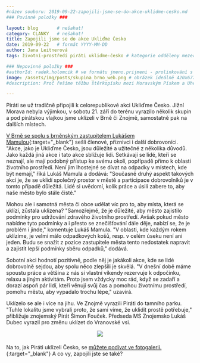 ```yaml
---
#název souboru: 2019-09-22-zapojili-jsme-se-do-akce-uklidme-cesko.md
### Povinné položky ###

layout: blog       # nešahat!
category: CLANKY   # nešahat!
title: Zapojili jsme se do akce Ukliďme Česko
date: 2019-09-22   # formát YYYY-MM-DD
author: Jana Leitnerová
tags: životní-prostředí piráti ukliďme-česko # kategorie odděleny mezerami, např. volby zemědělství životní-prostředí piráti (viz https://jihomoravsky.pirati.cz/tags/)

### Nepovinné položky ###
#authorId: radek.holomcik # ve formátu jmeno.prijmeni - prolinkování s profilem přes uid
image: /assets/img/posts/skupina_brno_web.png # obrázek ideálně 420x677px minifikovaný přes https://tinypng.com/
#description: Proč řešíme těžbu štěrkopísku mezi Moravským Pískem a Uherským Ostrohem? Podrobné info o celé kauze.

---
```


Piráti se už tradičně připojili k celorepublikové akci Ukliďme Česko. Jižní Morava nebyla výjimkou, v sobotu 21. září do terénu vyrazilo několik skupin a pod pirátskou vlajkou jsme uklízeli v Brně či Znojmě, samostatně pak na dalších místech. 

[V Brně se spolu s brněnským zastupitelem Lukášem Mamulou](https://www.facebook.com/pg/CPS.JMK/photos/?tab=album&album_id=10156627959531589){:target="_blank"} sešli členové, příznivci i další dobrovoníci. "Akce, jako je Ukliďme Česko, jsou důležité a užitečné z několika důvodů. Jako každá jiná akce i tato akce sbližuje lidi. Setkávají se lidé, kteří se neznají, ale mají podobný přístup ke svému okolí, popřípadě přímo k oblasti životního prostředí. Není jim lhostejné se dívat na odpadky v místech, kde být nemají," říká Lukáš Mamula a dodává: "Současně druhý aspekt takových akcí je, že se uklidí společný prostor v městě a participace dobrovolníků je v tomto případě důležitá. Lidé si uvědomí, kolik práce a úsilí zabere to, aby naše město bylo stále čisté."

Mohou ale i samotná města či obce udělat víc pro to, aby místa, která se uklízí, zůstala uklizena? "Samozřejmě, že je důležité, aby město zajistilo podmínky pro udržování zdravého životního prostředí. Avšak pokud město nabídne tyto podmínky a i přesto se znečišťování dále děje, nabízí se, že je problém i jinde," komentuje Lukáš Mamula. "V oblasti, kde každým rokem uklízíme, je velmi málo odpadkových košů, resp. v celém úseku není ani jeden. Budu se snažit z pozice zastupitele města tento nedostatek napravit a zajistit lepší podmínky sběru odpadků," dodává.

Sobotní akci hodnotí pozitivně, podle něj je jakákoli akce, kde se lidé dobrovolně sejdou, aby spolu něco zlepšili je skvělá. "V dnešní době máme spoustu práce a většina z nás si vlastní víkendy rezervuje k odpočinku, relaxu a jiným aktivitám. Proto jsem vždycky moc rád, když se zadaří a dorazí aspoň pár lidí, kteří věnují svůj čas a pomohou životnímu prostředí, pomohu městu, aby vypadalo trochu lépe," uzavírá.

Uklízelo se ale i více na jihu. Ve Znojmě vyrazili Piráti do tamního parku. "Tuhle lokalitu jsme vybrali proto, že sami víme, že uklidit prostě potřebuje," přibližuje znojemský Pirát Šimon Fouček. Předseda MS Znojemsko Lukáš Dubec vyrazil pro změnu uklízet do Vranovské vsi. 

<div style="text-align:center;margin-bottom:20px"><a href="https://jihomoravsky.pirati.cz/assets/img/posts/dub_uklid_web.png" target="_blank">
<img src="https://jihomoravsky.pirati.cz/assets/img/posts/dub_uklid_web.png" style="max-width:100%">
</a></div>

Na to, jak Piráti uklízeli Česko, se [můžete podívat ve fotogalerii.](https://www.facebook.com/ceska.piratska.strana/posts/10156875220924039){:target="_blank"} A co vy, zapojili jste se také?
